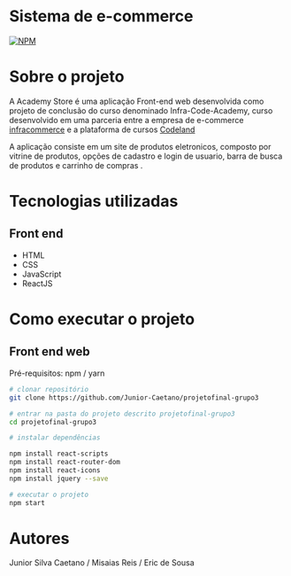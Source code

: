# Sistema de e-commerce

[![NPM](https://img.shields.io/npm/l/react)](https://github.com/Junior-Caetano/projetofinal-grupo3/blob/main/LICENSE) 

# Sobre o projeto

A Academy Store é uma aplicação Front-end web desenvolvida como projeto de conclusão do curso denominado Infra-Code-Academy, curso desenvolvido em uma parceria entre a empresa de e-commerce [infracommerce](https://www.infracommerce.com.br/) e a plataforma de cursos [Codeland](https://codeland.com.br/) 

A aplicação consiste em um site de produtos eletronicos, composto por vitrine de produtos, opções de cadastro e login de usuario, barra de busca de produtos e carrinho de compras .

# Tecnologias utilizadas

## Front end

- HTML
- CSS
- JavaScript
- ReactJS
  
# Como executar o projeto

## Front end web
Pré-requisitos: npm / yarn

```bash
# clonar repositório
git clone https://github.com/Junior-Caetano/projetofinal-grupo3

# entrar na pasta do projeto descrito projetofinal-grupo3
cd projetofinal-grupo3

# instalar dependências

npm install react-scripts
npm install react-router-dom
npm install react-icons
npm install jquery --save

# executar o projeto
npm start
```

# Autores

Junior Silva Caetano / Misaias Reis / Eric de Sousa

